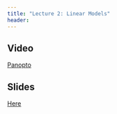 ```yaml
---
title: "Lecture 2: Linear Models"
header:
---
```




## Video
[Panopto](https://panoptotech.cloud.panopto.eu/Panopto/Pages/Viewer.aspx?id=62469c50-c41a-4ba3-a323-b22c00c0696b)


## Slides
[Here](https://github.com/vistalab-technion/cs236781/blob/master/assets/236781_winter24_lec02.pptx)

